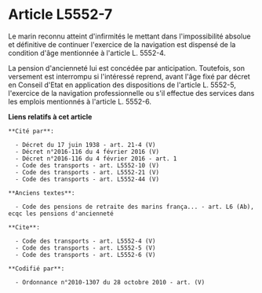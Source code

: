 # Article L5552-7

Le marin reconnu atteint d'infirmités le mettant dans l'impossibilité absolue et définitive de continuer l'exercice de la
navigation est dispensé de la condition d'âge mentionnée à l'article L. 5552-4. 

La pension d'ancienneté lui est concédée par anticipation. Toutefois, son versement est interrompu si l'intéressé reprend,
avant l'âge fixé par décret en Conseil d'Etat en application des dispositions de l'article L. 5552-5, l'exercice de la
navigation professionnelle ou s'il effectue des services dans les emplois mentionnés à l'article L. 5552-6.

**Liens relatifs à cet article**

	**Cité par**:

	  - Décret du 17 juin 1938 - art. 21-4 (V)
	  - Décret n°2016-116 du 4 février 2016 (V)
	  - Décret n°2016-116 du 4 février 2016 - art. 1
	  - Code des transports - art. L5552-10 (V)
	  - Code des transports - art. L5552-21 (V)
	  - Code des transports - art. L5552-44 (V)

	**Anciens textes**:

	  - Code des pensions de retraite des marins frança... - art. L6 (Ab), ecqc les pensions d'ancienneté

	**Cite**:

	  - Code des transports - art. L5552-4 (V)
	  - Code des transports - art. L5552-5 (V)
	  - Code des transports - art. L5552-6 (V)

	**Codifié par**:

	  - Ordonnance n°2010-1307 du 28 octobre 2010 - art. (V)
